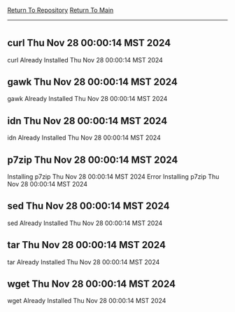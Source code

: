 [Return To Repository](https://github.com/DigitalWarrior/piholeparser/)
[Return To Main](https://github.com/DigitalWarrior/piholeparser/blob/master/RecentRunLogs/Mainlog.md)
____________________________________
# 
## curl Thu Nov 28 00:00:14 MST 2024
curl Already Installed Thu Nov 28 00:00:14 MST 2024
## gawk Thu Nov 28 00:00:14 MST 2024
gawk Already Installed Thu Nov 28 00:00:14 MST 2024
## idn Thu Nov 28 00:00:14 MST 2024
idn Already Installed Thu Nov 28 00:00:14 MST 2024
## p7zip Thu Nov 28 00:00:14 MST 2024
Installing p7zip Thu Nov 28 00:00:14 MST 2024
Error Installing p7zip Thu Nov 28 00:00:14 MST 2024
## sed Thu Nov 28 00:00:14 MST 2024
sed Already Installed Thu Nov 28 00:00:14 MST 2024
## tar Thu Nov 28 00:00:14 MST 2024
tar Already Installed Thu Nov 28 00:00:14 MST 2024
## wget Thu Nov 28 00:00:14 MST 2024
wget Already Installed Thu Nov 28 00:00:14 MST 2024
